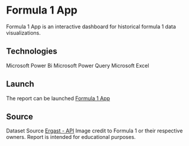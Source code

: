 # Formula 1 App

Formula 1 App is an interactive dashboard for historical formula 1 data visualizations.



## Technologies

Microsoft Power Bi
Microsoft Power Query
Microsoft Excel


## Launch

The report can be launched [Formula 1 App ](https://app.powerbi.com/view?embedImagePlaceholder=true&pageName=ReportSection&r=eyJrIjoiMmEzMmYxNGQtMDY2NC00OWVlLWI2ZWUtNWM4ZTY0NjBlNWYyIiwidCI6ImE4ZWVjMjgxLWFhYTMtNGRhZS1hYzliLTlhMzk4YjkyMTVlNyIsImMiOjN9)

## Source

Dataset Source [Ergast - API](http://ergast.com/mrd/)
Image credit to Formula 1 or their respective owners.
Report is intended for educational purposes.

